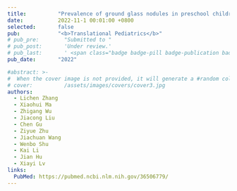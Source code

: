 ```yaml
---
title:          "Prevalence of ground glass nodules in preschool children: a cross-sectional study"
date:           2022-11-1 00:01:00 +0800
selected:       false
pub:            "<b>Translational Pediatrics</b>"
# pub_pre:        "Submitted to "
# pub_post:       'Under review.'
# pub_last:       ' <span class="badge badge-pill badge-publication badge-success">Spotlight</span>'
pub_date:       "2022"

#abstract: >-
#  When the cover image is not provided, it will generate a #random colorful bubble images as the cover image using the <code>bubble_visual_hash.js</code> script.
# cover:          /assets/images/covers/cover3.jpg
authors:
  - Lichen Zhang
  - Xiaohui Ma
  - Zhigang Wu
  - Jiacong Liu
  - Chen Gu
  - Ziyue Zhu
  - Jiachuan Wang
  - Wenbo Shu
  - Kai Li
  - Jian Hu
  - Xiayi Lv
links:
  PubMed: https://pubmed.ncbi.nlm.nih.gov/36506779/
---
```

